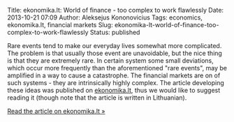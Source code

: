 Title: ekonomika.lt: World of finance - too complex to work flawlessly
Date: 2013-10-21 07:09
Author: Aleksejus Kononovicius
Tags: economics, ekonomika.lt, financial markets
Slug: ekonomika-lt-world-of-finance-too-complex-to-work-flawlessly
Status: published

Rare
events tend to make our everyday lives somewhat more complicated. The
problem is that usually those event are unavoidable, but the nice thing
is that they are extremely rare. In certain system some small
deviations, which occur more frequently than the aforementioned "rare
events", may be amplified in a way to cause a catastrophe. The financial
markets are on of such systems - they are intrinsically highly complex.
The article developing these ideas was published on
[ekonomika.lt](https://www.ekonomika.lt/naujiena/finansu-pasaulis-pernelyg-sudetingas-kad-veiktu-sklandziai-43427.html),
thus we would like to suggest reading it (though note that the article
is written in Lithuanian).

[Read the article on ekonomika.lt
»](https://www.ekonomika.lt/naujiena/finansu-pasaulis-pernelyg-sudetingas-kad-veiktu-sklandziai-43427.html)
